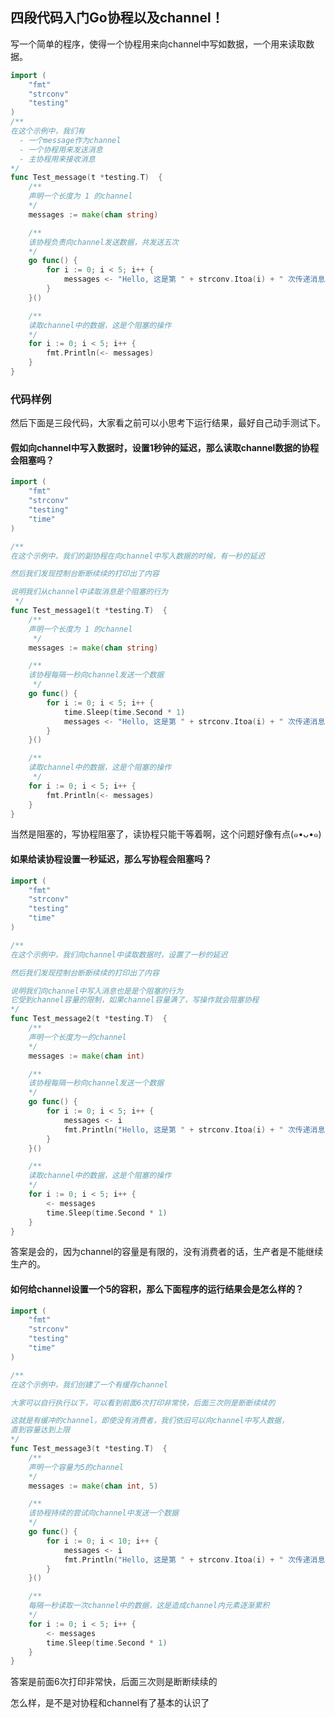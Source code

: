 ## 四段代码入门Go协程以及channel！

写一个简单的程序，使得一个协程用来向channel中写如数据，一个用来读取数据。
``` go
import (
	"fmt"
	"strconv"
	"testing"
)
/**
在这个示例中，我们有
  - 一个message作为channel
  - 一个协程用来发送消息
  - 主协程用来接收消息
*/
func Test_message(t *testing.T)  {
	/**
	声明一个长度为 1 的channel
	*/
	messages := make(chan string)

	/**
	该协程负责向channel发送数据，共发送五次
	*/
	go func() {
		for i := 0; i < 5; i++ {
			messages <- "Hello, 这是第 " + strconv.Itoa(i) + " 次传递消息"
		}
	}()

	/**
	读取channel中的数据，这是个阻塞的操作
	*/
	for i := 0; i < 5; i++ {
		fmt.Println(<- messages)
	}
}
```

### 代码样例

然后下面是三段代码，大家看之前可以小思考下运行结果，最好自己动手测试下。

#### 假如向channel中写入数据时，设置1秒钟的延迟，那么读取channel数据的协程会阻塞吗？

``` go
import (
	"fmt"
	"strconv"
	"testing"
	"time"
)

/**
在这个示例中，我们的副协程在向channel中写入数据的时候，有一秒的延迟

然后我们发现控制台断断续续的打印出了内容

说明我们从channel中读取消息是个阻塞的行为
 */
func Test_message1(t *testing.T)  {
	/**
	声明一个长度为 1 的channel
	 */
	messages := make(chan string)

	/**
	该协程每隔一秒向channel发送一个数据
	 */
	go func() {
		for i := 0; i < 5; i++ {
			time.Sleep(time.Second * 1)
			messages <- "Hello, 这是第 " + strconv.Itoa(i) + " 次传递消息"
		}
	}()

	/**
	读取channel中的数据，这是个阻塞的操作
	 */
	for i := 0; i < 5; i++ {
		fmt.Println(<- messages)
	}
}
```
当然是阻塞的，写协程阻塞了，读协程只能干等着啊，这个问题好像有点(๑•ᴗ•๑)

#### 如果给读协程设置一秒延迟，那么写协程会阻塞吗？

``` go
import (
	"fmt"
	"strconv"
	"testing"
	"time"
)

/**
在这个示例中，我们向channel中读取数据时，设置了一秒的延迟

然后我们发现控制台断断续续的打印出了内容

说明我们向channel中写入消息也是是个阻塞的行为
它受到channel容量的限制，如果channel容量满了，写操作就会阻塞协程
*/
func Test_message2(t *testing.T)  {
	/**
	声明一个长度为一的channel
	*/
	messages := make(chan int)

	/**
	该协程每隔一秒向channel发送一个数据
	*/
	go func() {
		for i := 0; i < 5; i++ {
			messages <- i
			fmt.Println("Hello, 这是第 " + strconv.Itoa(i) + " 次传递消息")
		}
	}()

	/**
	读取channel中的数据，这是个阻塞的操作
	*/
	for i := 0; i < 5; i++ {
		<- messages
		time.Sleep(time.Second * 1)
	}
}
```
答案是会的，因为channel的容量是有限的，没有消费者的话，生产者是不能继续生产的。

#### 如何给channel设置一个5的容积，那么下面程序的运行结果会是怎么样的？
``` go
import (
	"fmt"
	"strconv"
	"testing"
	"time"
)

/**
在这个示例中，我们创建了一个有缓存channel

大家可以自行执行以下，可以看到前面6次打印非常快，后面三次则是断断续续的

这就是有缓冲的channel，即使没有消费者，我们依旧可以向channel中写入数据，
直到容量达到上限
*/
func Test_message3(t *testing.T)  {
	/**
	声明一个容量为5的channel
	*/
	messages := make(chan int, 5)

	/**
	该协程持续的尝试向channel中发送一个数据
	*/
	go func() {
		for i := 0; i < 10; i++ {
			messages <- i
			fmt.Println("Hello, 这是第 " + strconv.Itoa(i) + " 次传递消息")
		}
	}()

	/**
	每隔一秒读取一次channel中的数据，这是造成channel内元素逐渐累积
	*/
	for i := 0; i < 5; i++ {
		<- messages
		time.Sleep(time.Second * 1)
	}
}
```
答案是前面6次打印非常快，后面三次则是断断续续的

怎么样，是不是对协程和channel有了基本的认识了